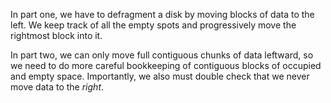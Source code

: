 In part one, we have to defragment a disk by moving blocks of data to the left. We keep track of all the empty spots and progressively move the rightmost block into it.

In part two, we can only move full contiguous chunks of data leftward, so we need to do more careful bookkeeping of contiguous blocks of occupied and empty space. Importantly, we also must double check that we never move data to the *right*.